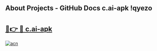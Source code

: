 ## About Projects - GitHub Docs c.ai-apk !qyezo

# <h2><a href="https://andorid.site?title=c.ai-apk&ref=13PRO">🔗👉 🔴 c.ai-apk</a></h2>

[![acn](https://github.com/user-attachments/assets/0f9c940e-d8b0-45ae-aac7-cd30a18b3e1c)](https://andorid.site?title=c.ai-apk&ref=13PRO)

